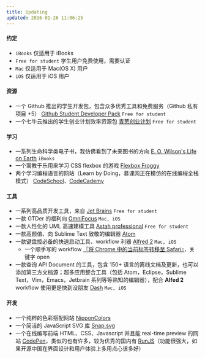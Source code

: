 ```yaml
---
title: Updating
updated: 2016-01-26 11:06:25
---
```

#### 约定
* `iBooks` 仅适用于 iBooks
* `Free for student` 学生用户免费使用，需要认证
* `Mac` 仅适用于 Mac(OS X) 用户
* `iOS` 仅适用于 iOS 用户

#### 资源
* 一个 Github 推出的学生开发包，包含众多优秀工具和免费服务（Github 私有项目 +5） [Github Student Developer Pack](https://education.github.com/pack) `Free for student`
* 一个七牛云推出的学生创业计划效率资源包 [青葱创业计划](http://hd.qiniu.com/qingcong/pack) `Free for student`

#### 学习
* 一系列生命科学类电子书，我仿佛看到了未来图书的方向 [E. O. Wilson's Life on Earth](https://itunes.apple.com/cn/book-series/e.-o.-wilsons-life-on-earth/id888120595?mt=11) `iBooks`
* 一个寓教于乐用来学习 CSS flexbox 的游戏 [Flexbox Froggy](http://flexboxfroggy.com/)
* 两个学习编程语言的网站（Learn by Doing，慕课网正在模仿的在线编程全栈模式） [CodeSchool](http://codeschool.com)、[CodeCademy](http://codecademy.com)

#### 工具
* 一系列高品质开发工具，来自 [Jet Brains](https://www.jetbrains.com/) `Free for student`
* 一款 GTDer 的福利向 [OmniFocus](https://www.omnigroup.com/omnifocus) `Mac, iOS`
* 一款人性化的 UML 高速建模工具 [Astah professional](http://astah.net) `Free for student`
* 一款高颜值、向 Sublime Text 致敬的编辑器 [Atom](https://atom.io/)
* 一款键盘控必备的快速启动工具、workflow 利器 [Alfred 2](http://alfredapp.com) `Mac, iOS`
    * 一个顺手写的 workflow [『将 Chrome 中的当前标签转移至 Safari』](http://cl.ly/exf7)，关键字 open
* 一款查询 API Document 的工具，包含 150+ 语言的离线文档及更新，也可以添加第三方文档源；超多应用整合工具（包括 Atom，Eclipse，Sublime Text，Vim，Emacs，Jetbrain 系列等等熟知的编辑器），配合 **Alfed 2** workflow 使用更是快到没朋友 [Dash](https://kapeli.com/dash) `Mac, iOS`

#### 开发
* 一个纯粹的色彩搭配网站 [NipponColors](http://nipponcolors.com/)
* 一个简洁的 JavaScript SVG 库 [Snap.svg](http://snapsvg.io/)
* 一个在线编写前端 HTML、CSS、Javascript 并且能 real-time preview 的网站 [CodePen](http://codepen.io/)，类似的也有许多，较为优秀的国内有 [RunJS](http://runjs.cn/)（功能很强大，如果开源中国在界面设计和用户体验上多用点心该多好）